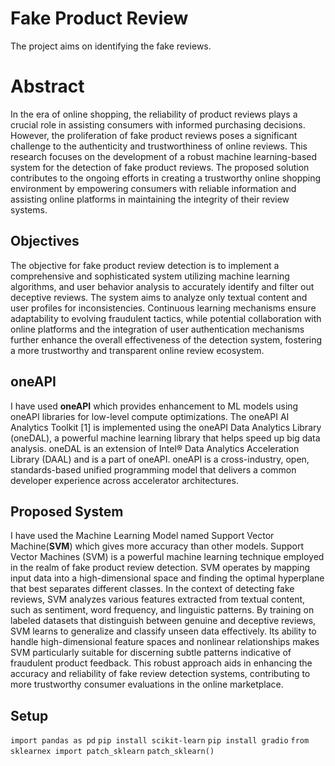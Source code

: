 # Fake Product Review

The project aims on identifying the fake reviews.

# Abstract

In the era of online shopping, the reliability of product reviews plays a crucial role in assisting consumers with informed purchasing decisions. However, the proliferation of fake product reviews poses a significant challenge to the authenticity and trustworthiness of online reviews. This research focuses on the development of a robust machine learning-based system for the detection of fake product reviews. The proposed solution contributes to the ongoing efforts in creating a trustworthy online shopping environment by empowering consumers with reliable information and assisting online platforms in maintaining the integrity of their review systems.
## Objectives
The objective for fake product review detection is to implement a comprehensive and sophisticated system utilizing machine learning algorithms, and user behavior analysis to accurately identify and filter out deceptive reviews. The system aims to analyze only textual content and user profiles for inconsistencies. Continuous learning mechanisms ensure adaptability to evolving fraudulent tactics, while potential collaboration with online platforms and the integration of user authentication mechanisms further enhance the overall effectiveness of the detection system, fostering a more trustworthy and transparent online review ecosystem.
## oneAPI
 I have used **oneAPI** which provides enhancement to ML models using oneAPI libraries for low-level compute optimizations. The oneAPI AI Analytics Toolkit [1] is implemented using the oneAPI Data Analytics Library (oneDAL), a powerful machine learning library that helps speed up big data analysis. oneDAL is an extension of Intel® Data Analytics Acceleration Library (DAAL) and is a part of oneAPI. oneAPI is a cross-industry, open, standards-based unified programming model that delivers a common developer experience across accelerator architectures. 

## Proposed System
I have used the Machine Learning Model named Support Vector Machine(**SVM**) which gives more accuracy than other models. Support Vector Machines (SVM) is a powerful machine learning technique employed in the realm of fake product review detection. SVM operates by mapping input data into a high-dimensional space and finding the optimal hyperplane that best separates different classes. In the context of detecting fake reviews, SVM analyzes various features extracted from textual content, such as sentiment, word frequency, and linguistic patterns. By training on labeled datasets that distinguish between genuine and deceptive reviews, SVM learns to generalize and classify unseen data effectively. Its ability to handle high-dimensional feature spaces and nonlinear relationships makes SVM particularly suitable for discerning subtle patterns indicative of fraudulent product feedback. This robust approach aids in enhancing the accuracy and reliability of fake review detection systems, contributing to more trustworthy consumer evaluations in the online marketplace.

## Setup

```import pandas as pd```
```pip install scikit-learn```
```pip install gradio```
```from sklearnex import patch_sklearn```
    ```patch_sklearn()```
